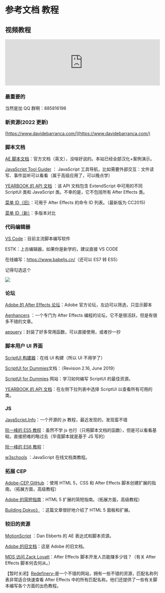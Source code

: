# 参考文档 教程

## 视频教程

<iframe src="https://player.bilibili.com/player.html?bvid=BV17U4y1T7mU&page=1&high_quality=1" width="100%" allowfullscreen="allowfullscreen" frameborder="0"></iframe>

### 最重要的

当然是加 QQ 群啊：885816198

### 新资源(2022 更新)

[https://www.davidebarranca.com/](https://www.davidebarranca.com/)

### 脚本文档

[AE 脚本文档](https://ae-scripting.docsforadobe.dev/)：官方文档（英文），没啥好说的。本站已经全部汉化+案例演示。

[JavaScript Tool Guider](https://extendscript.docsforadobe.dev/) ： JavaScript
工具导航，比如需要外部交互：文件读写、事件监听可以看看（属于高级应用了，可以晚点学）

[YEARBOOK 的 API 文档](http://yearbook.github.io/esdocs/#/)
：该 API 文档包含 ExtendScript 中可用的不同 ScriptUI 类和 JavaScript 类。不幸的是，它不包括所有 After Effects 类。

[菜单 ID（旧）](https://www.provideocoalition.com/after-effects-menu-command-ids/)：可用于 After Effects 的命令 ID 列表。（最新版为 CC2015)

[菜单 ID（新）](https://justintaylor.tv/after-effects-command-ids/)：多版本对比

### 代码编辑器

[VS Code](https://code.visualstudio.com/)：目前主流脚本编写软件

ESTK：上古编辑器，如果你是新学的，建议直接 VS CODE

在线编写：<https://www.babeljs.cn/>（还可以 ES7 转 ES5）

记得勾选这个

![](https://cdn.yuelili.com/20211003071653.png)

### 论坛

[Adobe 的 After Effects 论坛](https://community.adobe.com/t5/After-Effects/bd-p/after-effects)：Adobe 官方论坛，左边可以筛选，只显示脚本

[Aenhancers](http://www.aenhancers.com/) ：一个专门为 After
Effects 编程的论坛，它不是很活跃，但是有很多不错的文章。

[aequery](https://aenhancers.github.io/aequery/index.html)：封装了好多常用函数，可以直接使用，或者抄一抄

### 脚本用户 UI 界面

[ScriptUI 构建器](https://scriptui.joonas.me/)：在线 UI 构建（所以 UI 不用学了）

[ScriptUI for
Dummies](https://adobeindd.com/view/publications/a0207571-ff5b-4bbf-a540-07079bd21d75/92ra/publication-web-resources/pdf/scriptui-2-16-j.pdf)文档：（Revision 2.16, June 2019）

[ScriptUI for
Dummies](https://creativepro.com/files/kahrel/indesign/scriptui.html)
网站：学习如何编写 ScriptUI 的最佳资源。

[YEARBOOK 的 API 文档](http://yearbook.github.io/esdocs/#/)：在左侧下拉列表中选择 ScriptUI 以查看所有可用的类。

### JS

[JavaScript.Info](https://zh.javascript.info/)：一个开源的 js 教程，最近发现的，发现蛮不错

[阮一峰的 ES5 教程](http://javascript.ruanyifeng.com/)：虽然不学 js 也行（只用脚本文档的函数），但是可以看看基础，直接把难的略过去（毕竟脚本就是基于 JS 写的）

[阮一峰的 ES6 教程](https://es6.ruanyifeng.com/#README)：

[w3schools](https://www.w3schools.com/js/default.asp) ：JavaScript 在线文档类教程。

### 拓展 CEP

[Adobe-CEP GitHub](https://github.com/Adobe-CEP) ：使用 HTML 5，CSS 和 After
Effects 脚本创建扩展的指南。（拓展方面，高级教程）

[Adobe 的简短指南](https://www.adobe.com/devnet/creativesuite/articles/a-short-guide-to-HTML5-extensions.html)：HTML 5 扩展的简短指南。（拓展方面，高级教程）

[ Building Dokyo》](https://medium.com/better-programming/building-a-modern-extension-for-after-effects-eea269544b50) ：这篇文章很好地介绍了 HTML 5 面板和扩展。

### 较旧的资源

[MotionScript](http://motionscript.com/) ：Dan Ebberts 的 AE 表达式和脚本资源。

[Adobe 的旧文档](https://blogs.adobe.com/creativecloud/files/2012/06/After-Effects-CS6-Scripting-Guide.pdf)：这是 Adobe 的旧文档。

[MDS 访问 Zack Lovatt](https://www.schoolofmotion.com/podcast/how-much-do-after-effects-script-developers-make-a-chat-with-zack-lovatt/)：After
Effects 脚本开发人员能赚多少钱？（有关 After Effects 脚本何去何从。）

【暂时关闭】[Redefinery-](http://www.redefinery.com/ae/)是一个不错的网站，拥有一些不错的资源，匹配名称列表非常适合快速查看 After
Effects 中的所有匹配名称。他们还提供了一些有关脚本编写各个方面的出色教程。
